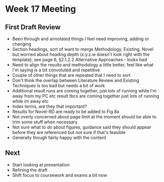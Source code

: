 # Week 17 Meeting
## First Draft Review
* Been through and annotated things I feel need improving, adding or changing
* Section headings, sort of want to merge Methodology, Existing, Novel but worried about heading depth (x.y.z.w doesn't look right with the template); see page 6, §2.1.2.2 Alternative Approaches - looks bad
* Need to align the results and methodology a little better, feel like what I'm saying is a bit convoluted and repetitive
* Couple of other things that are repeated that I need to sort
* Don't think the overlap between Literature Review and Existing Techniques is too bad but needs a bit of work
* Additional result runs are coming together, just lots of running while I'm away from my PC etc
result tbcs are coming together just lots of running while im away etc
* Index terms, are they that important?
* Results for Novel-RD are ready to be added to Fig 8a
* Not overly concerned about page limit at the moment should be able to trim some stuff when necessary
* Not sure what to do about figures, guidance said they should appear before they are referenced but not sure if that's feasible
* Generally though fairly happy with the content

## Next
* Start looking at presentation
* Refining the draft
* Shift focus to coursework and exams a bit now